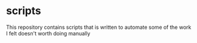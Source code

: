 # scripts
This repository contains scripts that is written to automate some of the work I felt doesn't worth doing manually

